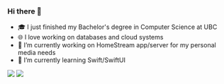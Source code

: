 ### Hi there 👋

<!--
**flynn-buc/flynn-buc** is a ✨ _special_ ✨ repository because its `README.md` (this file) appears on your GitHub profile.

Here are some ideas to get you started:


-->
- 🎓 I just finished my Bachelor's degree in Computer Science at UBC
- 🌐 I love working on databases and cloud systems
- 🔭 I’m currently working on HomeStream app/server for my personal media needs
- 🌱 I’m currently learning Swift/SwiftUI

![](https://komarev.com/ghpvc/?username=jmhirsch&color=blueviolet&style=flat&label=CT)
![](https://hit.yhype.me/github/profile?user_id=54959558)
